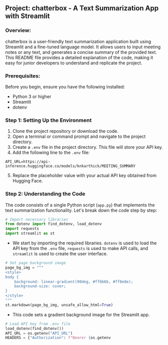  ## Project: chatterbox - A Text Summarization App with Streamlit

### Overview:
chatterbox is a user-friendly text summarization application built using Streamlit and a fine-tuned language model. It allows users to input meeting notes or any text, and generates a concise summary of the provided text. This README file provides a detailed explanation of the code, making it easy for junior developers to understand and replicate the project.

### Prerequisites:
Before you begin, ensure you have the following installed:
- Python 3 or higher
- Streamlit
- dotenv

### Step 1: Setting Up the Environment
1. Clone the project repository or download the code.
2. Open a terminal or command prompt and navigate to the project directory.
3. Create a `.env` file in the project directory. This file will store your API key.
4. Add the following line to the `.env` file:
```
API_URL=https://api-inference.huggingface.co/models/knkarthick/MEETING_SUMMARY
```
5. Replace the placeholder value with your actual API key obtained from Hugging Face.

### Step 2: Understanding the Code
The code consists of a single Python script (`app.py`) that implements the text summarization functionality. Let's break down the code step by step:

```python
# Import necessary libraries
from dotenv import find_dotenv, load_dotenv
import requests
import streamlit as st
```
- We start by importing the required libraries. `dotenv` is used to load the API key from the `.env` file, `requests` is used to make API calls, and `streamlit` is used to create the user interface.

```python
# Set page background image
page_bg_img = """
<style>
body {
    background: linear-gradient(90deg, #ff6b6b, #ff8e8e);
    background-size: cover;
}
</style>
"""
st.markdown(page_bg_img, unsafe_allow_html=True)
```
- This code sets a gradient background image for the Streamlit app.

```python
# Load API key from .env file
load_dotenv(find_dotenv())
API_URL = os.getenv("API_URL")
HEADERS = {"Authorization": f"Bearer {os.getenv

